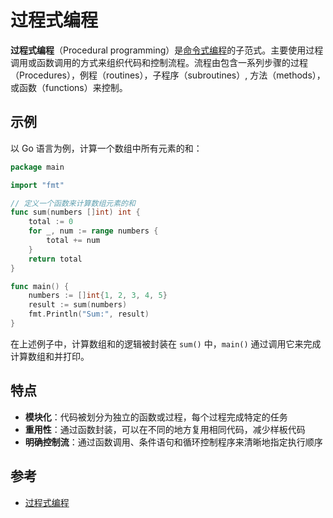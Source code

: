 # 过程式编程

**过程式编程**（Procedural programming）是[命令式编程](../imperative-programming/index.md)的子范式。主要使用过程调用或函数调用的方式来组织代码和控制流程。流程由包含一系列步骤的过程（Procedures），例程（routines），子程序（subroutines）, 方法（methods），或函数（functions）来控制。

## 示例

以 Go 语言为例，计算一个数组中所有元素的和：

```go
package main

import "fmt"

// 定义一个函数来计算数组元素的和
func sum(numbers []int) int {
    total := 0
    for _, num := range numbers {
        total += num
    }
    return total
}

func main() {
    numbers := []int{1, 2, 3, 4, 5}
    result := sum(numbers)
    fmt.Println("Sum:", result)
}
```

在上述例子中，计算数组和的逻辑被封装在 `sum()` 中，`main()` 通过调用它来完成计算数组和并打印。

## 特点

- **模块化**：代码被划分为独立的函数或过程，每个过程完成特定的任务
- **重用性**：通过函数封装，可以在不同的地方复用相同代码，减少样板代码
- **明确控制流**：通过函数调用、条件语句和循环控制程序来清晰地指定执行顺序

## 参考

- [过程式编程](https://zh.wikipedia.org/wiki/%E8%BF%87%E7%A8%8B%E5%BC%8F%E7%BC%96%E7%A8%8B)
